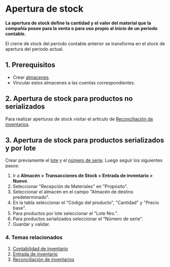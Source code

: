 <!-- add-breadcrumbs -->
# Apertura de stock

**La apertura de stock define la cantidad y el valor del material que la compañía posee para la venta o para uso propio al inicio de un período contable.**

El cierre de stock del período contable anterior se transforma en el stock de apertura del período actual.

## 1. Prerequisitos

* Crear [almacenes](/docs/user/manual/en/stock/warehouse).
* Vincular estos almacenes a las cuentas correspondientes.

## 2. Apertura de stock para productos no serializados

Para realizar aperturas de stock visitar el artículo de [Reconciliación de inventarios](/docs/user/manual/en/stock/stock-reconciliation).


## 3. Apertura de stock para productos serializados y por lote

Crear previamente el [lote](/docs/user/manual/en/stock/batch) y el [número de serie](/docs/user/manual/en/stock/serial-no). Luego seguir los siguientes pasos:

1. Ir a **Almacén > Transacciones de Stock > Entrada de inventario > Nuevo**.
1. Seleccionar "Recepción de Materiales" en "Propósito".
1. Seleccionar el almacén en el campo "Almacén de destino predeterminado".
1. En la tabla seleccionar el "Código del producto", "Cantidad" y "Precio base".
1. Para productos por lote seleccionar el "Lote Nro.".
1. Para productos serializados seleccionar el "Número de serie".
1. Guardar y validar.

### 4. Temas relacionados
1. [Contabilidad de inventario](/docs/user/manual/en/stock/accounting-of-inventory-stock)
1. [Entrada de inventario](/docs/user/manual/en/stock/stock-entry)
1. [Reconciliación de inventarios](/docs/user/manual/en/stock/stock-reconciliation)
